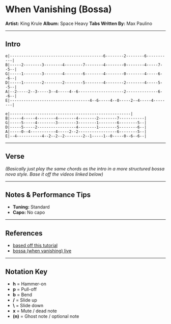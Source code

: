 # When Vanishing (Bossa)

**Artist:** King Krule
**Album:** Space Heavy
**Tabs Written By:** Max Paulino

---

## Intro

```plaintext
e|-----------------------------------------6--------2--------6-----------|
B|-----2--------3--------4--------7--------4--------0--------4-----7--5--|
G|-----1--------3--------4--------6--------4--------0--------4-----6--6--|
D|-----1--------2--------2--------5--------4--------2--------4-----5--5--|
A|--2-----2--3-----3--4-----4--6--------------------2--------------6--6--|
E|-----------------------------------4--6-----4--0-----2--4-----4--------|

e|-----------------------------------------------------|
B|-----4-----4--------4--------4--------2--------7-----------|
G|-----5-----4--------3--------3--------1--------6--------5--|
D|-----5-----2-----------------4--------1--------5--------6--|
A|-----0--4-----------4-----2--2-----------------6--------5--|
E|--4-----------4--2--2--2--------2--1-----1--0-----0--6--6--|
```
---

## Verse

*(Basically just play the same chords as the intro in a more structured bossa nova style.
Base it off the videos linked below)*

---

## Notes & Performance Tips

- **Tuning:** Standard
- **Capo:** No capo

---

## References

- [based off this tutorial](https://youtu.be/59OaZrcPBcg)
- [bossa (when vanishing) live](https://youtu.be/_KbQQ4Koa9Y)

---

## Notation Key

- **h** = Hammer-on  
- **p** = Pull-off  
- **b** = Bend  
- **/** = Slide up  
- **\\** = Slide down  
- **x** = Mute / dead note  
- **(n)** = Ghost note / optional note

```
